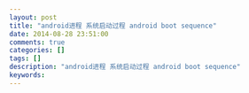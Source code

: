 ```yaml
---
layout: post
title: "android进程 系统启动过程 android boot sequence"
date: 2014-08-28 23:51:00 
comments: true
categories: []
tags: []
description: "android进程 系统启动过程 android boot sequence"
keywords: 
---
```



 
  
  
 
 
  
  
 
 
  
  
 


